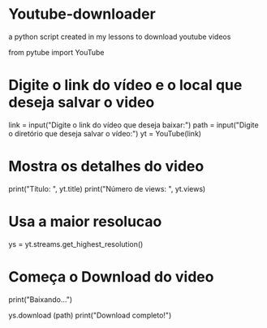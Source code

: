 # Youtube-downloader
a python script created in my lessons to download youtube videos


from pytube import YouTube

# Digite o link do vídeo e o local que deseja salvar o video #
link = input("Digite o link do vídeo que deseja baixar:")
path = input("Digite o diretório que deseja salvar o vídeo:")
yt = YouTube(link)

# Mostra os detalhes do video #
print("Título: ", yt.title)
print("Número de views: ", yt.views)
# Usa a maior resolucao #
ys = yt.streams.get_highest_resolution()

# Começa o Download do video #

print("Baixando...")

ys.download (path)
print("Download completo!")
